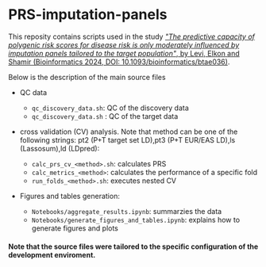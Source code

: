 # PRS-imputation-panels
This reposity contains scripts used in the study [*"The predictive capacity of polygenic risk scores for disease risk is only moderately influenced by imputation panels tailored to the target population"*, by Levi, Elkon and Shamir (Bioinformatics 2024, DOI: 10.1093/bioinformatics/btae036)](https://academic.oup.com/bioinformatics/advance-article/doi/10.1093/bioinformatics/btae036/7587512).

Below is the description of the main source files 

- QC data
  - `qc_discovery_data.sh`: QC of the discovery data
  - `qc_discovery_data.sh` : QC of the target data

- cross validation (CV) analysis. Note that method can be one of the following strings: pt2 (P+T target set LD),pt3 (P+T EUR/EAS LD),ls (Lassosum),ld (LDpred):
  - `calc_prs_cv_<method>.sh`: calculates PRS
  - `calc_metrics_<method>`: calculates the performance of a specific fold 
  - `run_folds_<method>.sh`: executes nested CV

- Figures and tables generation:
  - `Notebooks/aggregate_results.ipynb`: summarzies the data 
  - `Notebooks/generate_figures_and_tables.ipynb`: explains how to generate figures and plots
 

#### Note that the source files were tailored to the specific configuration of the development enviroment.
  
